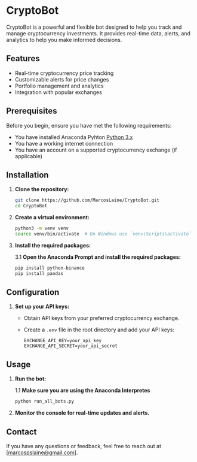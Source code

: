 # CryptoBot

CryptoBot is a powerful and flexible bot designed to help you track and manage cryptocurrency investments. It provides real-time data, alerts, and analytics to help you make informed decisions.

## Features

- Real-time cryptocurrency price tracking
- Customizable alerts for price changes
- Portfolio management and analytics
- Integration with popular exchanges

## Prerequisites

Before you begin, ensure you have met the following requirements:

- You have installed Anaconda Pyhton [Python 3.x](https://www.anaconda.com/download/success)
- You have a working internet connection
- You have an account on a supported cryptocurrency exchange (if applicable)

## Installation

1. **Clone the repository:**

   ```bash
   git clone https://github.com/MarcosLaine/CryptoBot.git
   cd CryptoBot
   ```

2. **Create a virtual environment:**

   ```bash
   python3 -m venv venv
   source venv/bin/activate  # On Windows use `venv\Scripts\activate`
   ```

3. **Install the required packages:**

   3.1 **Open the Anaconda Prompt and install the required packages:**
   ```bash
   pip install python-binance
   pip install pandas
   ```

## Configuration

1. **Set up your API keys:**

   - Obtain API keys from your preferred cryptocurrency exchange.
   - Create a `.env` file in the root directory and add your API keys:

     ```plaintext
     EXCHANGE_API_KEY=your_api_key
     EXCHANGE_API_SECRET=your_api_secret
     ```

## Usage

1. **Run the bot:**

   1.1 **Make sure you are using the Anaconda Interpretes**

   ```bash
   python run_all_bots.py
   ```

2. **Monitor the console for real-time updates and alerts.**

## Contact

If you have any questions or feedback, feel free to reach out at [marcospslaine@gmail.com].

